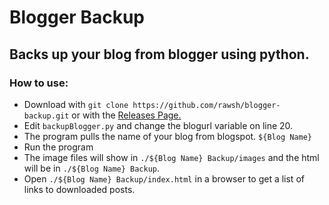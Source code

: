 # Blogger Backup

## Backs up your blog from blogger using python.

### How to use:

- Download with `git clone https://github.com/rawsh/blogger-backup.git` or with the [Releases Page.](https://github.com/rawsh/blogger-backup/releases)
- Edit `backupBlogger.py` and change the blogurl variable on line 20.
- The program pulls the name of your blog from blogspot. `${Blog Name}`
- Run the program
- The image files will show in `./${Blog Name} Backup/images` and the html will be in `./${Blog Name} Backup`.
- Open `./${Blog Name} Backup/index.html` in a browser to get a list of links to downloaded posts.
